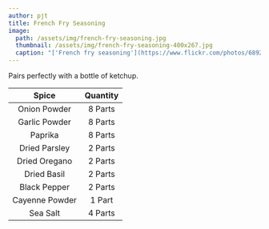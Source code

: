 ```yaml
---
author: pjt
title: French Fry Seasoning
image:
  path: /assets/img/french-fry-seasoning.jpg
  thumbnail: /assets/img/french-fry-seasoning-400x267.jpg
  caption: "['French fry seasoning'](https://www.flickr.com/photos/68928263@N00/6359275571) by [insidethemagic](https://www.flickr.com/photos/68928263@N00) is licensed under [CC BY-NC-ND 2.0](https://creativecommons.org/licenses/by-nc-nd/2.0/?ref=ccsearch&atype=rich)"
---
```


Pairs perfectly with a bottle of ketchup.

| Spice | Quantity |
|:-:|:-:|
| Onion Powder | 8 Parts |
| Garlic Powder | 8 Parts |
| Paprika | 8 Parts |
| Dried Parsley | 2 Parts |
| Dried Oregano | 2 Parts |
| Dried Basil | 2 Parts |
| Black Pepper | 2 Parts |
| Cayenne Powder | 1 Part |
| Sea Salt | 4 Parts |
